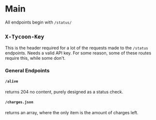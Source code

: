 # Main

All endpoints begin with `/status/`

## `X-Tycoon-Key`
This is the header required for a lot of the requests made to the `/status` endpoints. Needs a valid API key.
For some reason, some of these routes require this, while some don't.


### General Endpoints

#### `/alive`

returns 204 no content, purely designed as a status check.

#### `/charges.json`

returns an array, where the only item is the amount of charges left.

